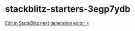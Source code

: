 # stackblitz-starters-3egp7ydb

[Edit in StackBlitz next generation editor ⚡️](https://stackblitz.com/~/github.com/evgenysnegirenko/stackblitz-starters-3egp7ydb)
